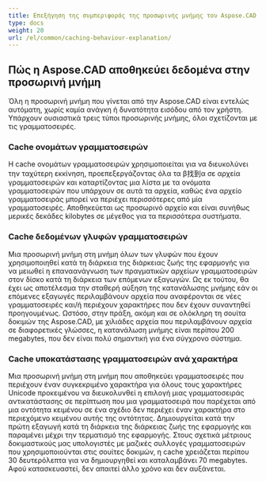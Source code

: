 ```yaml
---
title: Επεξήγηση της συμπεριφοράς της προσωρινής μνήμης του Aspose.CAD
type: docs
weight: 20
url: /el/common/caching-behaviour-explanation/
---
```


## **Πώς η Aspose.CAD αποθηκεύει δεδομένα στην προσωρινή μνήμη**

Όλη η προσωρινή μνήμη που γίνεται από την Aspose.CAD είναι εντελώς αυτόματη, χωρίς καμία ανάγκη ή δυνατότητα εισόδου από τον χρήστη. Υπάρχουν ουσιαστικά τρεις τύποι προσωρινής μνήμης, όλοι σχετίζονται με τις γραμματοσειρές.

### **Cache ονομάτων γραμματοσειρών**

Η cache ονομάτων γραμματοσειρών χρησιμοποιείται για να διευκολύνει την ταχύτερη εκκίνηση, προεπεξεργάζοντας όλα τα β找到α σε αρχεία γραμματοσειρών και καταρτίζοντας μια λίστα με τα ονόματα γραμματοσειρών που υπάρχουν σε αυτά τα αρχεία, καθώς ένα αρχείο γραμματοσειράς μπορεί να περιέχει περισσότερες από μία γραμματοσειρές. Αποθηκεύεται ως προσωρινό αρχείο και είναι συνήθως μερικές δεκάδες kilobytes σε μέγεθος για τα περισσότερα συστήματα.

### **Cache δεδομένων γλυφών γραμματοσειρών**

Μια προσωρινή μνήμη στη μνήμη όλων των γλυφών που έχουν χρησιμοποιηθεί κατά τη διάρκεια της διάρκειας ζωής της εφαρμογής για να μειωθεί η επαναανάγνωση των πραγματικών αρχείων γραμματοσειρών στον δίσκο κατά τη διάρκεια των επόμενων εξαγωγών. Ως εκ τούτου, θα έχει ως αποτέλεσμα την σταθερή αύξηση της κατανάλωσης μνήμης εάν οι επόμενες εξαγωγές περιλαμβάνουν αρχεία που αναφέρονται σε νέες γραμματοσειρές και/ή περιέχουν χαρακτήρες που δεν έχουν συναντηθεί προηγουμένως. Ωστόσο, στην πράξη, ακόμη και σε ολόκληρη τη σουίτα δοκιμών της Aspose.CAD, με χιλιάδες αρχεία που περιλαμβάνουν αρχεία σε διαφορετικές γλώσσες, η κατανάλωση μνήμης είναι περίπου 200 megabytes, που δεν είναι πολύ σημαντική για ένα σύγχρονο σύστημα.

### **Cache υποκατάστασης γραμματοσειρών ανά χαρακτήρα**

Μια προσωρινή μνήμη στη μνήμη που αποθηκεύει γραμματοσειρές που περιέχουν έναν συγκεκριμένο χαρακτήρα για όλους τους χαρακτήρες Unicode προκειμένου να διευκολυνθεί η επιλογή μιας γραμματοσειράς αντικατάστασης σε περίπτωση που μια γραμματοσειρά που παρέχεται από μια οντότητα κειμένου σε ένα σχέδιο δεν περιέχει έναν χαρακτήρα στο περιεχόμενο κειμένου αυτής της οντότητας. Δημιουργείται κατά την πρώτη εξαγωγή κατά τη διάρκεια της διάρκειας ζωής της εφαρμογής και παραμένει μέχρι την τερματισμό της εφαρμογής. Στους σχετικά μέτριους δοκιμαστικούς μας υπολογιστές με μαζικές συλλογές γραμματοσειρών που χρησιμοποιούνται στις σουίτες δοκιμών, η cache χρειάζεται περίπου 30 δευτερόλεπτα για να δημιουργηθεί και καταλαμβάνει 70 megabytes. Αφού κατασκευαστεί, δεν απαιτεί άλλο χρόνο και δεν αυξάνεται.
